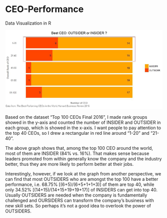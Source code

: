 # CEO-Performance
Data Visualization in R

![data visualization](https://github.com/ZiHG/CEO-Performance/blob/master/in%20or%20out.png)


Based on the dataset “Top 100 CEOs Final 2016”, I made rank groups showed in the y-axis and counted the number of INSIDER and OUTSIDER in each group, which is showed in the x-axis. I want people to pay attention to the top 40 CEOs, so I drew a rectangular in red line around “1-20” and “21-40”.


The above graph shows that, among the top 100 CEO around the world, most of them are INSIDER (84% vs. 16%). That makes sense because leaders promoted from within generally know the company and the industry better, thus they are more likely to perform better at their jobs.


Interestingly, however, if we look at the graph from another perspective, we can find that most OUTSIDERS who are amongst the top 100 have a better performance, i.e. 68.75% [(6+5)/(6+5+1+1+3)] of them are top 40, while only 34.52% [(14+15)/(14+15+19+19+17)] of INSIDERS can get into top 40. Usually OUTSIDERS are needed when the company is fundamentally challenged and OURSIDERS can transform the company’s business with new skill sets. So perhaps it’s not a good idea to overlook the power of OUTSIDERS.
